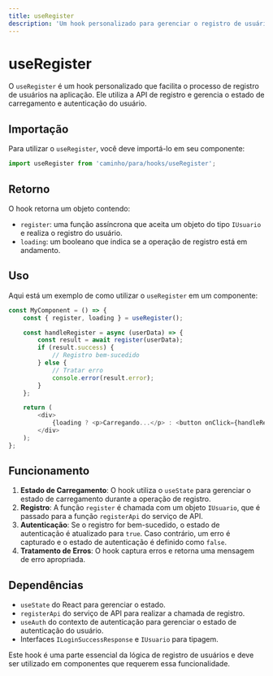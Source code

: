 ```yaml
---
title: useRegister
description: 'Um hook personalizado para gerenciar o registro de usuários na aplicação.'
---
```


# useRegister

O `useRegister` é um hook personalizado que facilita o processo de registro de usuários na aplicação. Ele utiliza a API de registro e gerencia o estado de carregamento e autenticação do usuário.

## Importação

Para utilizar o `useRegister`, você deve importá-lo em seu componente:

```javascript
import useRegister from 'caminho/para/hooks/useRegister';
```

## Retorno

O hook retorna um objeto contendo:

- `register`: uma função assíncrona que aceita um objeto do tipo `IUsuario` e realiza o registro do usuário.
- `loading`: um booleano que indica se a operação de registro está em andamento.

## Uso

Aqui está um exemplo de como utilizar o `useRegister` em um componente:

```javascript
const MyComponent = () => {
    const { register, loading } = useRegister();

    const handleRegister = async (userData) => {
        const result = await register(userData);
        if (result.success) {
            // Registro bem-sucedido
        } else {
            // Tratar erro
            console.error(result.error);
        }
    };

    return (
        <div>
            {loading ? <p>Carregando...</p> : <button onClick={handleRegister}>Registrar</button>}
        </div>
    );
};
```

## Funcionamento

1. **Estado de Carregamento**: O hook utiliza o `useState` para gerenciar o estado de carregamento durante a operação de registro.
2. **Registro**: A função `register` é chamada com um objeto `IUsuario`, que é passado para a função `registerApi` do serviço de API.
3. **Autenticação**: Se o registro for bem-sucedido, o estado de autenticação é atualizado para `true`. Caso contrário, um erro é capturado e o estado de autenticação é definido como `false`.
4. **Tratamento de Erros**: O hook captura erros e retorna uma mensagem de erro apropriada.

## Dependências

- `useState` do React para gerenciar o estado.
- `registerApi` do serviço de API para realizar a chamada de registro.
- `useAuth` do contexto de autenticação para gerenciar o estado de autenticação do usuário.
- Interfaces `ILoginSuccessResponse` e `IUsuario` para tipagem.

Este hook é uma parte essencial da lógica de registro de usuários e deve ser utilizado em componentes que requerem essa funcionalidade.